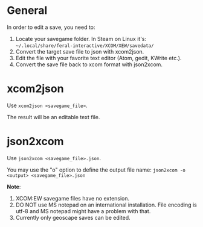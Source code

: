 # General
In order to edit a save, you need to:
1. Locate your savegame folder. In Steam on Linux it's: `~/.local/share/feral-interactive/XCOM/XEW/savedata/`
2. Convert the target save file to json with xcom2json.
3. Edit the file with your favorite text editor (Atom, gedit, KWrite etc.).
4. Convert the save file back to xcom format with json2xcom.

# xcom2json
Use `xcom2json <savegame_file>`.

The result will be an editable text file.

# json2xcom
Use `json2xcom <savegame_file>.json`.

You may use the "o" option to define the output file name: `json2xcom -o <output> <savegame_file>.json`

**Note**: 
1. XCOM:EW savegame files have no extension.
2. DO NOT use MS notepad on an international installation. File encoding is utf-8 and MS notepad might have a problem with that.
3. Currently only geoscape saves can be edited. 



